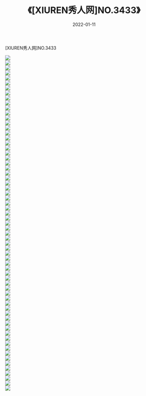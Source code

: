 ﻿---
layout: post
title:  《[XIUREN秀人网]NO.3433》
date:   2022-01-11
img: http://img.660000.xyz/Sharelink/秀人网/秀人网第04部分/[XIUREN秀人网]NO.3433/000.jpg
categories: [美女, 清纯, 唯美]
---

[XIUREN秀人网]NO.3433

 ![](http://img.660000.xyz/Sharelink/秀人网/秀人网第04部分/[XIUREN秀人网]NO.3433/001.jpg) <br>![](http://img.660000.xyz/Sharelink/秀人网/秀人网第04部分/[XIUREN秀人网]NO.3433/002.jpg) <br>![](http://img.660000.xyz/Sharelink/秀人网/秀人网第04部分/[XIUREN秀人网]NO.3433/003.jpg) <br>![](http://img.660000.xyz/Sharelink/秀人网/秀人网第04部分/[XIUREN秀人网]NO.3433/004.jpg) <br>![](http://img.660000.xyz/Sharelink/秀人网/秀人网第04部分/[XIUREN秀人网]NO.3433/005.jpg) <br>![](http://img.660000.xyz/Sharelink/秀人网/秀人网第04部分/[XIUREN秀人网]NO.3433/006.jpg) <br>![](http://img.660000.xyz/Sharelink/秀人网/秀人网第04部分/[XIUREN秀人网]NO.3433/007.jpg) <br>![](http://img.660000.xyz/Sharelink/秀人网/秀人网第04部分/[XIUREN秀人网]NO.3433/008.jpg) <br>![](http://img.660000.xyz/Sharelink/秀人网/秀人网第04部分/[XIUREN秀人网]NO.3433/009.jpg) <br>![](http://img.660000.xyz/Sharelink/秀人网/秀人网第04部分/[XIUREN秀人网]NO.3433/010.jpg) <br>![](http://img.660000.xyz/Sharelink/秀人网/秀人网第04部分/[XIUREN秀人网]NO.3433/011.jpg) <br>![](http://img.660000.xyz/Sharelink/秀人网/秀人网第04部分/[XIUREN秀人网]NO.3433/012.jpg) <br>![](http://img.660000.xyz/Sharelink/秀人网/秀人网第04部分/[XIUREN秀人网]NO.3433/013.jpg) <br>![](http://img.660000.xyz/Sharelink/秀人网/秀人网第04部分/[XIUREN秀人网]NO.3433/014.jpg) <br>![](http://img.660000.xyz/Sharelink/秀人网/秀人网第04部分/[XIUREN秀人网]NO.3433/015.jpg) <br>![](http://img.660000.xyz/Sharelink/秀人网/秀人网第04部分/[XIUREN秀人网]NO.3433/016.jpg) <br>![](http://img.660000.xyz/Sharelink/秀人网/秀人网第04部分/[XIUREN秀人网]NO.3433/017.jpg) <br>![](http://img.660000.xyz/Sharelink/秀人网/秀人网第04部分/[XIUREN秀人网]NO.3433/018.jpg) <br>![](http://img.660000.xyz/Sharelink/秀人网/秀人网第04部分/[XIUREN秀人网]NO.3433/019.jpg) <br>![](http://img.660000.xyz/Sharelink/秀人网/秀人网第04部分/[XIUREN秀人网]NO.3433/020.jpg) <br>![](http://img.660000.xyz/Sharelink/秀人网/秀人网第04部分/[XIUREN秀人网]NO.3433/021.jpg) <br>![](http://img.660000.xyz/Sharelink/秀人网/秀人网第04部分/[XIUREN秀人网]NO.3433/022.jpg) <br>![](http://img.660000.xyz/Sharelink/秀人网/秀人网第04部分/[XIUREN秀人网]NO.3433/023.jpg) <br>![](http://img.660000.xyz/Sharelink/秀人网/秀人网第04部分/[XIUREN秀人网]NO.3433/024.jpg) <br>![](http://img.660000.xyz/Sharelink/秀人网/秀人网第04部分/[XIUREN秀人网]NO.3433/025.jpg) <br>![](http://img.660000.xyz/Sharelink/秀人网/秀人网第04部分/[XIUREN秀人网]NO.3433/026.jpg) <br>![](http://img.660000.xyz/Sharelink/秀人网/秀人网第04部分/[XIUREN秀人网]NO.3433/027.jpg) <br>![](http://img.660000.xyz/Sharelink/秀人网/秀人网第04部分/[XIUREN秀人网]NO.3433/028.jpg) <br>![](http://img.660000.xyz/Sharelink/秀人网/秀人网第04部分/[XIUREN秀人网]NO.3433/029.jpg) <br>![](http://img.660000.xyz/Sharelink/秀人网/秀人网第04部分/[XIUREN秀人网]NO.3433/030.jpg) <br>![](http://img.660000.xyz/Sharelink/秀人网/秀人网第04部分/[XIUREN秀人网]NO.3433/031.jpg) <br>![](http://img.660000.xyz/Sharelink/秀人网/秀人网第04部分/[XIUREN秀人网]NO.3433/032.jpg) <br>![](http://img.660000.xyz/Sharelink/秀人网/秀人网第04部分/[XIUREN秀人网]NO.3433/033.jpg) <br>![](http://img.660000.xyz/Sharelink/秀人网/秀人网第04部分/[XIUREN秀人网]NO.3433/034.jpg) <br>![](http://img.660000.xyz/Sharelink/秀人网/秀人网第04部分/[XIUREN秀人网]NO.3433/035.jpg) <br>![](http://img.660000.xyz/Sharelink/秀人网/秀人网第04部分/[XIUREN秀人网]NO.3433/036.jpg) <br>![](http://img.660000.xyz/Sharelink/秀人网/秀人网第04部分/[XIUREN秀人网]NO.3433/037.jpg) <br>![](http://img.660000.xyz/Sharelink/秀人网/秀人网第04部分/[XIUREN秀人网]NO.3433/038.jpg) <br>![](http://img.660000.xyz/Sharelink/秀人网/秀人网第04部分/[XIUREN秀人网]NO.3433/039.jpg) <br>![](http://img.660000.xyz/Sharelink/秀人网/秀人网第04部分/[XIUREN秀人网]NO.3433/040.jpg) <br>![](http://img.660000.xyz/Sharelink/秀人网/秀人网第04部分/[XIUREN秀人网]NO.3433/041.jpg) <br>![](http://img.660000.xyz/Sharelink/秀人网/秀人网第04部分/[XIUREN秀人网]NO.3433/042.jpg) <br>![](http://img.660000.xyz/Sharelink/秀人网/秀人网第04部分/[XIUREN秀人网]NO.3433/043.jpg) <br>![](http://img.660000.xyz/Sharelink/秀人网/秀人网第04部分/[XIUREN秀人网]NO.3433/044.jpg) <br>![](http://img.660000.xyz/Sharelink/秀人网/秀人网第04部分/[XIUREN秀人网]NO.3433/045.jpg) <br>![](http://img.660000.xyz/Sharelink/秀人网/秀人网第04部分/[XIUREN秀人网]NO.3433/046.jpg) <br>![](http://img.660000.xyz/Sharelink/秀人网/秀人网第04部分/[XIUREN秀人网]NO.3433/047.jpg) <br>![](http://img.660000.xyz/Sharelink/秀人网/秀人网第04部分/[XIUREN秀人网]NO.3433/048.jpg) <br>![](http://img.660000.xyz/Sharelink/秀人网/秀人网第04部分/[XIUREN秀人网]NO.3433/049.jpg) <br>![](http://img.660000.xyz/Sharelink/秀人网/秀人网第04部分/[XIUREN秀人网]NO.3433/050.jpg) <br>![](http://img.660000.xyz/Sharelink/秀人网/秀人网第04部分/[XIUREN秀人网]NO.3433/051.jpg) <br>![](http://img.660000.xyz/Sharelink/秀人网/秀人网第04部分/[XIUREN秀人网]NO.3433/052.jpg) <br>![](http://img.660000.xyz/Sharelink/秀人网/秀人网第04部分/[XIUREN秀人网]NO.3433/053.jpg) <br>![](http://img.660000.xyz/Sharelink/秀人网/秀人网第04部分/[XIUREN秀人网]NO.3433/054.jpg) <br>![](http://img.660000.xyz/Sharelink/秀人网/秀人网第04部分/[XIUREN秀人网]NO.3433/055.jpg) <br>![](http://img.660000.xyz/Sharelink/秀人网/秀人网第04部分/[XIUREN秀人网]NO.3433/056.jpg) <br>![](http://img.660000.xyz/Sharelink/秀人网/秀人网第04部分/[XIUREN秀人网]NO.3433/057.jpg) <br>![](http://img.660000.xyz/Sharelink/秀人网/秀人网第04部分/[XIUREN秀人网]NO.3433/058.jpg) <br>![](http://img.660000.xyz/Sharelink/秀人网/秀人网第04部分/[XIUREN秀人网]NO.3433/059.jpg) <br>![](http://img.660000.xyz/Sharelink/秀人网/秀人网第04部分/[XIUREN秀人网]NO.3433/060.jpg) <br>![](http://img.660000.xyz/Sharelink/秀人网/秀人网第04部分/[XIUREN秀人网]NO.3433/061.jpg) <br>![](http://img.660000.xyz/Sharelink/秀人网/秀人网第04部分/[XIUREN秀人网]NO.3433/062.jpg) <br>![](http://img.660000.xyz/Sharelink/秀人网/秀人网第04部分/[XIUREN秀人网]NO.3433/063.jpg) <br>![](http://img.660000.xyz/Sharelink/秀人网/秀人网第04部分/[XIUREN秀人网]NO.3433/064.jpg) <br>![](http://img.660000.xyz/Sharelink/秀人网/秀人网第04部分/[XIUREN秀人网]NO.3433/065.jpg) <br>![](http://img.660000.xyz/Sharelink/秀人网/秀人网第04部分/[XIUREN秀人网]NO.3433/066.jpg) <br>![](http://img.660000.xyz/Sharelink/秀人网/秀人网第04部分/[XIUREN秀人网]NO.3433/067.jpg) <br>